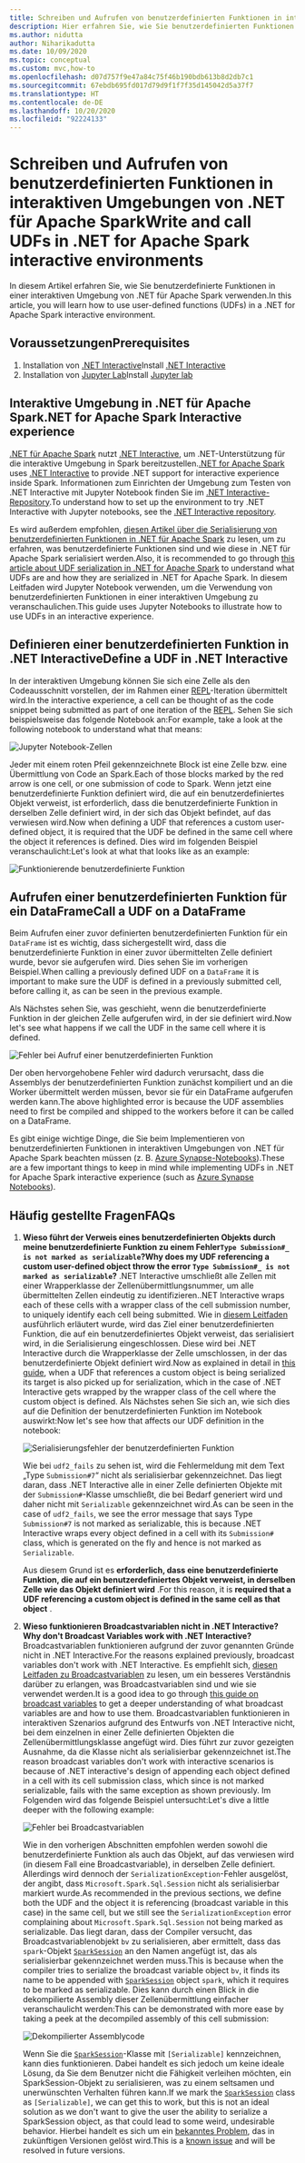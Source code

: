 ```yaml
---
title: Schreiben und Aufrufen von benutzerdefinierten Funktionen in interaktiven Umgebungen von .NET für Apache Spark
description: Hier erfahren Sie, wie Sie benutzerdefinierten Funktionen in interaktiven Shells von .NET für Apache Spark schreiben und aufrufen.
ms.author: nidutta
author: Niharikadutta
ms.date: 10/09/2020
ms.topic: conceptual
ms.custom: mvc,how-to
ms.openlocfilehash: d07d757f9e47a84c75f46b190bdb613b8d2db7c1
ms.sourcegitcommit: 67ebdb695fd017d79d9f1f7f35d145042d5a37f7
ms.translationtype: HT
ms.contentlocale: de-DE
ms.lasthandoff: 10/20/2020
ms.locfileid: "92224133"
---
```

# <a name="write-and-call-udfs-in-net-for-apache-spark-interactive-environments"></a><span data-ttu-id="70a22-103">Schreiben und Aufrufen von benutzerdefinierten Funktionen in interaktiven Umgebungen von .NET für Apache Spark</span><span class="sxs-lookup"><span data-stu-id="70a22-103">Write and call UDFs in .NET for Apache Spark interactive environments</span></span>

<span data-ttu-id="70a22-104">In diesem Artikel erfahren Sie, wie Sie benutzerdefinierte Funktionen in einer interaktiven Umgebung von .NET für Apache Spark verwenden.</span><span class="sxs-lookup"><span data-stu-id="70a22-104">In this article, you will learn how to use user-defined functions (UDFs) in a .NET for Apache Spark interactive environment.</span></span>

## <a name="prerequisites"></a><span data-ttu-id="70a22-105">Voraussetzungen</span><span class="sxs-lookup"><span data-stu-id="70a22-105">Prerequisites</span></span>

1. <span data-ttu-id="70a22-106">Installation von [.NET Interactive](https://github.com/dotnet/interactive)</span><span class="sxs-lookup"><span data-stu-id="70a22-106">Install [.NET Interactive](https://github.com/dotnet/interactive)</span></span>
2. <span data-ttu-id="70a22-107">Installation von [Jupyter Lab](https://jupyter.org/)</span><span class="sxs-lookup"><span data-stu-id="70a22-107">Install [Jupyter lab](https://jupyter.org/)</span></span>

## <a name="net-for-apache-spark-interactive-experience"></a><span data-ttu-id="70a22-108">Interaktive Umgebung in .NET für Apache Spark</span><span class="sxs-lookup"><span data-stu-id="70a22-108">.NET for Apache Spark Interactive experience</span></span>

<span data-ttu-id="70a22-109">[.NET für Apache Spark](https://github.com/dotnet/spark) nutzt [.NET Interactive](https://devblogs.microsoft.com/dotnet/net-interactive-is-here-net-notebooks-preview-2/), um .NET-Unterstützung für die interaktive Umgebung in Spark bereitzustellen.</span><span class="sxs-lookup"><span data-stu-id="70a22-109">[.NET for Apache Spark](https://github.com/dotnet/spark) uses [.NET Interactive](https://devblogs.microsoft.com/dotnet/net-interactive-is-here-net-notebooks-preview-2/) to provide .NET support for interactive experience inside Spark.</span></span> <span data-ttu-id="70a22-110">Informationen zum Einrichten der Umgebung zum Testen von .NET Interactive mit Jupyter Notebook finden Sie im [.NET Interactive-Repository](https://github.com/dotnet/interactive).</span><span class="sxs-lookup"><span data-stu-id="70a22-110">To understand how to set up the environment to try .NET Interactive with Jupyter notebooks, see the [.NET Interactive repository](https://github.com/dotnet/interactive).</span></span>

<span data-ttu-id="70a22-111">Es wird außerdem empfohlen, [diesen Artikel über die Serialisierung von benutzerdefinierten Funktionen in .NET für Apache Spark](udf-guide.md) zu lesen, um zu erfahren, was benutzerdefinierte Funktionen sind und wie diese in .NET für Apache Spark serialisiert werden.</span><span class="sxs-lookup"><span data-stu-id="70a22-111">Also, it is recommended to go through [this article about UDF serialization in .NET for Apache Spark](udf-guide.md) to understand what UDFs are and how they are serialized in .NET for Apache Spark.</span></span>
<span data-ttu-id="70a22-112">In diesem Leitfaden wird Jupyter Notebook verwenden, um die Verwendung von benutzerdefinierten Funktionen in einer interaktiven Umgebung zu veranschaulichen.</span><span class="sxs-lookup"><span data-stu-id="70a22-112">This guide uses Jupyter Notebooks to illustrate how to use UDFs in an interactive experience.</span></span>

## <a name="define-a-udf-in-net-interactive"></a><span data-ttu-id="70a22-113">Definieren einer benutzerdefinierten Funktion in .NET Interactive</span><span class="sxs-lookup"><span data-stu-id="70a22-113">Define a UDF in .NET Interactive</span></span>

<span data-ttu-id="70a22-114">In der interaktiven Umgebung können Sie sich eine Zelle als den Codeausschnitt vorstellen, der im Rahmen einer [REPL](https://en.wikipedia.org/wiki/Read%E2%80%93eval%E2%80%93print_loop)-Iteration übermittelt wird.</span><span class="sxs-lookup"><span data-stu-id="70a22-114">In the interactive experience, a cell can be thought of as the code snippet being submitted as part of one iteration of the [REPL](https://en.wikipedia.org/wiki/Read%E2%80%93eval%E2%80%93print_loop).</span></span> <span data-ttu-id="70a22-115">Sehen Sie sich beispielsweise das folgende Notebook an:</span><span class="sxs-lookup"><span data-stu-id="70a22-115">For example, take a look at the following notebook to understand what that means:</span></span>

![Jupyter Notebook-Zellen](./media/dotnet-interactive/dotnet-interactive-cells.png)

<span data-ttu-id="70a22-117">Jeder mit einem roten Pfeil gekennzeichnete Block ist eine Zelle bzw. eine Übermittlung von Code an Spark.</span><span class="sxs-lookup"><span data-stu-id="70a22-117">Each of those blocks marked by the red arrow is one cell, or one submission of code to Spark.</span></span> <span data-ttu-id="70a22-118">Wenn jetzt eine benutzerdefinierte Funktion definiert wird, die auf ein benutzerdefiniertes Objekt verweist, ist erforderlich, dass die benutzerdefinierte Funktion in derselben Zelle definiert wird, in der sich das Objekt befindet, auf das verwiesen wird.</span><span class="sxs-lookup"><span data-stu-id="70a22-118">Now when defining a UDF that references a custom user-defined object, it is required that the UDF be defined in the same cell where the object it references is defined.</span></span> <span data-ttu-id="70a22-119">Dies wird im folgenden Beispiel veranschaulicht:</span><span class="sxs-lookup"><span data-stu-id="70a22-119">Let's look at what that looks like as an example:</span></span>

![Funktionierende benutzerdefinierte Funktion](./media/dotnet-interactive/working-udf.png)

## <a name="call-a-udf-on-a-dataframe"></a><span data-ttu-id="70a22-121">Aufrufen einer benutzerdefinierten Funktion für ein DataFrame</span><span class="sxs-lookup"><span data-stu-id="70a22-121">Call a UDF on a DataFrame</span></span>

<span data-ttu-id="70a22-122">Beim Aufrufen einer zuvor definierten benutzerdefinierten Funktion für ein `DataFrame` ist es wichtig, dass sichergestellt wird, dass die benutzerdefinierte Funktion in einer zuvor übermittelten Zelle definiert wurde, bevor sie aufgerufen wird. Dies sehen Sie im vorherigen Beispiel.</span><span class="sxs-lookup"><span data-stu-id="70a22-122">When calling a previously defined UDF on a `DataFrame` it is important to make sure the UDF is defined in a previously submitted cell, before calling it, as can be seen in the previous example.</span></span>

<span data-ttu-id="70a22-123">Als Nächstes sehen Sie, was geschieht, wenn die benutzerdefinierte Funktion in der gleichen Zelle aufgerufen wird, in der sie definiert wird.</span><span class="sxs-lookup"><span data-stu-id="70a22-123">Now let's see what happens if we call the UDF in the same cell where it is defined.</span></span>

![Fehler bei Aufruf einer benutzerdefinierten Funktion](./media/dotnet-interactive/udf_fails.png)

<span data-ttu-id="70a22-125">Der oben hervorgehobene Fehler wird dadurch verursacht, dass die Assemblys der benutzerdefinierten Funktion zunächst kompiliert und an die Worker übermittelt werden müssen, bevor sie für ein DataFrame aufgerufen werden kann.</span><span class="sxs-lookup"><span data-stu-id="70a22-125">The above highlighted error is because the UDF assemblies need to first be compiled and shipped to the workers before it can be called on a DataFrame.</span></span>

<span data-ttu-id="70a22-126">Es gibt einige wichtige Dinge, die Sie beim Implementieren von benutzerdefinierten Funktionen in interaktiven Umgebungen von .NET für Apache Spark beachten müssen (z. B. [Azure Synapse-Notebooks](https://docs.microsoft.com/azure/synapse-analytics/spark/apache-spark-development-using-notebooks)).</span><span class="sxs-lookup"><span data-stu-id="70a22-126">These are a few important things to keep in mind while implementing UDFs in .NET for Apache Spark interactive experience (such as [Azure Synapse Notebooks](https://docs.microsoft.com/azure/synapse-analytics/spark/apache-spark-development-using-notebooks)).</span></span>

## <a name="faqs"></a><span data-ttu-id="70a22-127">Häufig gestellte Fragen</span><span class="sxs-lookup"><span data-stu-id="70a22-127">FAQs</span></span>

1. <span data-ttu-id="70a22-128">**Wieso führt der Verweis eines benutzerdefinierten Objekts durch meine benutzerdefinierte Funktion zu einem Fehler`Type Submission#_ is not marked as serializable`?**</span><span class="sxs-lookup"><span data-stu-id="70a22-128">**Why does my UDF referencing a custom user-defined object throw the error `Type Submission#_ is not marked as serializable`?**</span></span>
    <span data-ttu-id="70a22-129">.NET Interactive umschließt alle Zellen mit einer Wrapperklasse der Zellenübermittlungsnummer, um alle übermittelten Zellen eindeutig zu identifizieren.</span><span class="sxs-lookup"><span data-stu-id="70a22-129">.NET Interactive wraps each of these cells with a wrapper class of the cell submission number, to uniquely identify each cell being submitted.</span></span> <span data-ttu-id="70a22-130">Wie in [diesem Leitfaden](udf-guide.md) ausführlich erläutert wurde, wird das Ziel einer benutzerdefinierten Funktion, die auf ein benutzerdefiniertes Objekt verweist, das serialisiert wird, in die Serialisierung eingeschlossen. Diese wird bei .NET Interactive durch die Wrapperklasse der Zelle umschlossen, in der das benutzerdefinierte Objekt definiert wird.</span><span class="sxs-lookup"><span data-stu-id="70a22-130">Now as explained in detail in [this guide](udf-guide.md), when a UDF that references a custom object is being serialized its target is also picked up for serialization, which in the case of .NET Interactive gets wrapped by the wrapper class of the cell where the custom object is defined.</span></span>
    <span data-ttu-id="70a22-131">Als Nächstes sehen Sie sich an, wie sich dies auf die Definition der benutzerdefinierten Funktion im Notebook auswirkt:</span><span class="sxs-lookup"><span data-stu-id="70a22-131">Now let's see how that affects our UDF definition in the notebook:</span></span>

    ![Serialisierungsfehler der benutzerdefinierten Funktion](./media/dotnet-interactive/udf-serialization-error.png)

    <span data-ttu-id="70a22-133">Wie bei `udf2_fails` zu sehen ist, wird die Fehlermeldung mit dem Text „Type `Submission#7`“ nicht als serialisierbar gekennzeichnet. Das liegt daran, dass .NET Interactive alle in einer Zelle definierten Objekte mit der `Submission#`-Klasse umschließt, die bei Bedarf generiert wird und daher nicht mit `Serializable` gekennzeichnet wird.</span><span class="sxs-lookup"><span data-stu-id="70a22-133">As can be seen in the case of `udf2_fails`, we see the error message that says Type `Submission#7` is not marked as serializable, this is because .NET Interactive wraps every object defined in a cell with its `Submission#` class, which is generated on the fly and hence is not marked as `Serializable`.</span></span>

    <span data-ttu-id="70a22-134">Aus diesem Grund ist es **erforderlich, dass eine benutzerdefinierte Funktion, die auf ein benutzerdefiniertes Objekt verweist, in derselben Zelle wie das Objekt definiert wird** .</span><span class="sxs-lookup"><span data-stu-id="70a22-134">For this reason, it is **required that a UDF referencing a custom object is defined in the same cell as that object** .</span></span>

2. <span data-ttu-id="70a22-135">**Wieso funktionieren Broadcastvariablen nicht in .NET Interactive?**</span><span class="sxs-lookup"><span data-stu-id="70a22-135">**Why don't Broadcast Variables work with .NET Interactive?**</span></span>
    <span data-ttu-id="70a22-136">Broadcastvariablen funktionieren aufgrund der zuvor genannten Gründe nicht in .NET Interactive.</span><span class="sxs-lookup"><span data-stu-id="70a22-136">For the reasons explained previously, broadcast variables don't work with .NET Interactive.</span></span> <span data-ttu-id="70a22-137">Es empfiehlt sich, [diesen Leitfaden zu Broadcastvariablen](broadcast-guide.md) zu lesen, um ein besseres Verständnis darüber zu erlangen, was Broadcastvariablen sind und wie sie verwendet werden.</span><span class="sxs-lookup"><span data-stu-id="70a22-137">It is a good idea to go through [this guide on broadcast variables](broadcast-guide.md) to get a deeper understanding of what broadcast variables are and how to use them.</span></span> <span data-ttu-id="70a22-138">Broadcastvariablen funktionieren in interaktiven Szenarios aufgrund des Entwurfs von .NET Interactive nicht, bei dem einzelnen in einer Zelle definierten Objekten die Zellenübermittlungsklasse angefügt wird. Dies führt zur zuvor gezeigten Ausnahme, da die Klasse nicht als serialisierbar gekennzeichnet ist.</span><span class="sxs-lookup"><span data-stu-id="70a22-138">The reason broadcast variables don't work with interactive scenarios is because of .NET interactive's design of appending each object defined in a cell with its cell submission class, which since is not marked serializable, fails with the same exception as shown previously.</span></span>
    <span data-ttu-id="70a22-139">Im Folgenden wird das folgende Beispiel untersucht:</span><span class="sxs-lookup"><span data-stu-id="70a22-139">Let's dive a little deeper with the following example:</span></span>

    ![Fehler bei Broadcastvariablen](./media/dotnet-interactive/broadcast-fails.png)

    <span data-ttu-id="70a22-141">Wie in den vorherigen Abschnitten empfohlen werden sowohl die benutzerdefinierte Funktion als auch das Objekt, auf das verwiesen wird (in diesem Fall eine Broadcastvariable), in derselben Zelle definiert. Allerdings wird dennoch der `SerializationException`-Fehler ausgelöst, der angibt, dass `Microsoft.Spark.Sql.Session` nicht als serialisierbar markiert wurde.</span><span class="sxs-lookup"><span data-stu-id="70a22-141">As recommended in the previous sections, we define both the UDF and the object it is referencing (broadcast variable in this case) in the same cell, but we still see the `SerializationException` error complaining about `Microsoft.Spark.Sql.Session` not being marked as serializable.</span></span> <span data-ttu-id="70a22-142">Das liegt daran, dass der Compiler versucht, das Broadcastvariablenobjekt `bv` zu serialisieren, aber ermittelt, dass das `spark`-Objekt [`SparkSession`](https://github.com/dotnet/spark/blob/master/src/csharp/Microsoft.Spark/Sql/SparkSession.cs#L20) an den Namen angefügt ist, das als serialisierbar gekennzeichnet werden muss.</span><span class="sxs-lookup"><span data-stu-id="70a22-142">This is because when the compiler tries to serialize the broadcast variable object `bv`, it finds its name to be appended with [`SparkSession`](https://github.com/dotnet/spark/blob/master/src/csharp/Microsoft.Spark/Sql/SparkSession.cs#L20) object `spark`, which it requires to be marked as serializable.</span></span> <span data-ttu-id="70a22-143">Dies kann durch einen Blick in die dekompilierte Assembly dieser Zellenübermittlung einfacher veranschaulicht werden:</span><span class="sxs-lookup"><span data-stu-id="70a22-143">This can be demonstrated with more ease by taking a peek at the decompiled assembly of this cell submission:</span></span>

    ![Dekompilierter Assemblycode](./media/dotnet-interactive/decompiledAssembly.png)

    <span data-ttu-id="70a22-145">Wenn Sie die [`SparkSession`](https://github.com/dotnet/spark/blob/master/src/csharp/Microsoft.Spark/Sql/SparkSession.cs#L20)-Klasse mit `[Serializable]` kennzeichnen, kann dies funktionieren. Dabei handelt es sich jedoch um keine ideale Lösung, da Sie dem Benutzer nicht die Fähigkeit verleihen möchten, ein SparkSession-Objekt zu serialisieren, was zu einem seltsamen und unerwünschten Verhalten führen kann.</span><span class="sxs-lookup"><span data-stu-id="70a22-145">If we mark the [`SparkSession`](https://github.com/dotnet/spark/blob/master/src/csharp/Microsoft.Spark/Sql/SparkSession.cs#L20) class as `[Serializable]`, we can get this to work, but this is not an ideal solution as we don't want to give the user the ability to serialize a SparkSession object, as that could lead to some weird, undesirable behavior.</span></span> <span data-ttu-id="70a22-146">Hierbei handelt es sich um ein [bekanntes Problem](https://github.com/dotnet/spark/issues/619), das in zukünftigen Versionen gelöst wird.</span><span class="sxs-lookup"><span data-stu-id="70a22-146">This is a [known issue](https://github.com/dotnet/spark/issues/619) and will be resolved in future versions.</span></span>

